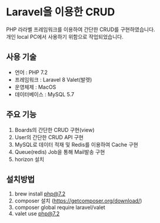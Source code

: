 # Laravel을 이용한 CRUD
PHP 라라벨 프레임워크를 이용하여 간단한 CRUD를 구현하였습니다.<br>
개인 local PC에서 사용하기 위함으로 작업되었습니다.

## 사용 기술
* 언어 : PHP 7.2
* 프레임워크 : Laravel 8 Valet(발렛)
* 운영체제 : MacOS
* 데이터베이스 : MySQL 5.7

## 주요 기능
1. Boards의 간단한 CRUD 구현(view)
2. User의 간단한 CRUD API 구현
3. MySQL로 데이터 적재 및 Redis를 이용하여 Cache 구현
4. Queue(redis) Job을 통해 Mail발송 구현
5. horizon 설치

## 설치방법
1. brew install php@7.2
2. composer 설치 (https://getcomposer.org/download/)
3. composer global require laravel/valet
4. valet use php@7.2
